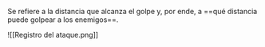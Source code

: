 
Se refiere a la distancia que alcanza el golpe y, por ende, a ==qué distancia puede golpear a los enemigos==.

![[Registro del ataque.png]]
